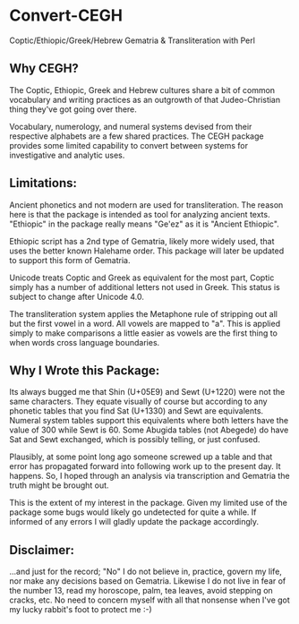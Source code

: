 # Convert-CEGH
Coptic/Ethiopic/Greek/Hebrew Gematria &amp; Transliteration with Perl

Why CEGH?
--------

The Coptic, Ethiopic, Greek and Hebrew cultures share a bit of common
vocabulary and writing practices as an outgrowth of that Judeo-Christian
thing they've got going over there.

Vocabulary, numerology, and numeral systems devised from their respective
alphabets are a few shared practices.  The CEGH package provides some
limited capability to convert between systems for investigative and
analytic uses.


Limitations:
-----------

Ancient phonetics and not modern are used for transliteration.  The reason
here is that the package is intended as tool for analyzing ancient texts.
"Ethiopic" in the package really means "Ge'ez" as it is "Ancient Ethiopic".

Ethiopic script has a 2nd type of Gematria, likely more widely used,
that uses the better known Halehame order.  This package will later be
updated to support this form of Gematria.

Unicode treats Coptic and Greek as equivalent for the most part, Coptic
simply has a number of additional letters not used in Greek.  This status
is subject to change after Unicode 4.0.

The transliteration system applies the Metaphone rule of stripping out
all but the first vowel in a word.  All vowels are mapped to "a".  This
is applied simply to make comparisons a little easier as vowels are the
first thing to when words cross language boundaries.


Why I Wrote this Package:
------------------------

Its always bugged me that Shin (U+05E9) and Sewt (U+1220) were not
the same characters.  They equate visually of course but according
to any phonetic tables that you find Sat (U+1330) and Sewt are
equivalents.  Numeral system tables support this equivalents where
both letters have the value of 300 while Sewt is 60.  Some Abugida
tables (not Abegede) do have Sat and Sewt exchanged, which is possibly
telling, or just confused.

Plausibly, at some point long ago someone screwed up a table and that
error has propagated forward into following work up to the present
day.  It happens.  So, I hoped through an analysis via transcription
and Gematria the truth might be brought out.

This is the extent of my interest in the package.  Given my limited
use of the package some bugs would likely go undetected for quite a
while.  If informed of any errors I will gladly update the package
accordingly.


Disclaimer:
----------

...and just for the record;  "No" I do not believe in, practice, 
govern my life, nor make any decisions based on Gematria.  Likewise
I do not live in fear of the number 13, read my horoscope, palm,
tea leaves, avoid stepping on cracks, etc.  No need to concern
myself with all that nonsense when I've got my lucky rabbit's foot
to protect me :-)
